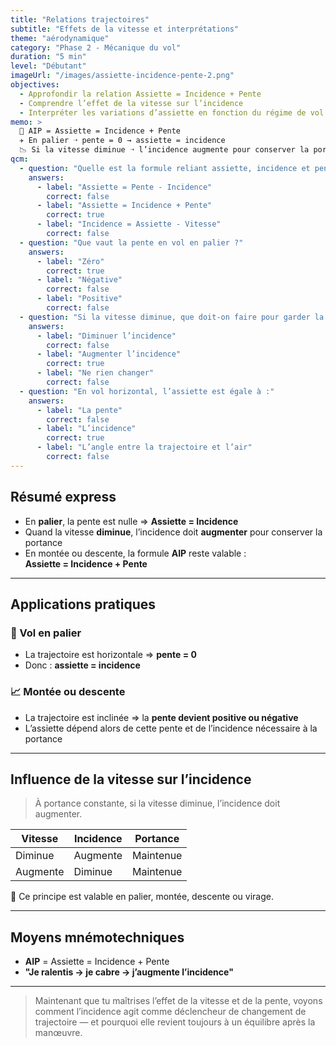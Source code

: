 ```yaml
---
title: "Relations trajectoires"
subtitle: "Effets de la vitesse et interprétations"
theme: "aérodynamique"
category: "Phase 2 - Mécanique du vol"
duration: "5 min"
level: "Débutant"
imageUrl: "/images/assiette-incidence-pente-2.png"
objectives:
  - Approfondir la relation Assiette = Incidence + Pente
  - Comprendre l’effet de la vitesse sur l’incidence
  - Interpréter les variations d’assiette en fonction du régime de vol
memo: >
  🧠 AIP = Assiette = Incidence + Pente  
  ✈️ En palier ➝ pente = 0 → assiette = incidence  
  📉 Si la vitesse diminue ➝ l’incidence augmente pour conserver la portance
qcm:
  - question: "Quelle est la formule reliant assiette, incidence et pente ?"
    answers:
      - label: "Assiette = Pente - Incidence"
        correct: false
      - label: "Assiette = Incidence + Pente"
        correct: true
      - label: "Incidence = Assiette - Vitesse"
        correct: false
  - question: "Que vaut la pente en vol en palier ?"
    answers:
      - label: "Zéro"
        correct: true
      - label: "Négative"
        correct: false
      - label: "Positive"
        correct: false
  - question: "Si la vitesse diminue, que doit-on faire pour garder la portance ?"
    answers:
      - label: "Diminuer l’incidence"
        correct: false
      - label: "Augmenter l’incidence"
        correct: true
      - label: "Ne rien changer"
        correct: false
  - question: "En vol horizontal, l’assiette est égale à :"
    answers:
      - label: "La pente"
        correct: false
      - label: "L’incidence"
        correct: true
      - label: "L’angle entre la trajectoire et l’air"
        correct: false
---
```


## Résumé express

- En **palier**, la pente est nulle ⇒ **Assiette = Incidence**
- Quand la vitesse **diminue**, l’incidence doit **augmenter** pour conserver la portance
- En montée ou descente, la formule **AIP** reste valable :  
  **Assiette = Incidence + Pente**

---

## Applications pratiques

### 📐 Vol en palier

- La trajectoire est horizontale ⇒ **pente = 0**
- Donc : **assiette = incidence**

### 📈 Montée ou descente

- La trajectoire est inclinée ⇒ la **pente devient positive ou négative**
- L’assiette dépend alors de cette pente et de l’incidence nécessaire à la portance

---

## Influence de la vitesse sur l’incidence

> À portance constante, si la vitesse diminue, l’incidence doit augmenter.

| Vitesse  | Incidence | Portance  |
| -------- | --------- | --------- |
| Diminue  | Augmente  | Maintenue |
| Augmente | Diminue   | Maintenue |

📌 Ce principe est valable en palier, montée, descente ou virage.

---

## Moyens mnémotechniques

- **AIP** = Assiette = Incidence + Pente
- **"Je ralentis → je cabre → j’augmente l’incidence"**

---

> Maintenant que tu maîtrises l’effet de la vitesse et de la pente, voyons comment l’incidence agit comme déclencheur de changement de trajectoire — et pourquoi elle revient toujours à un équilibre après la manœuvre.
